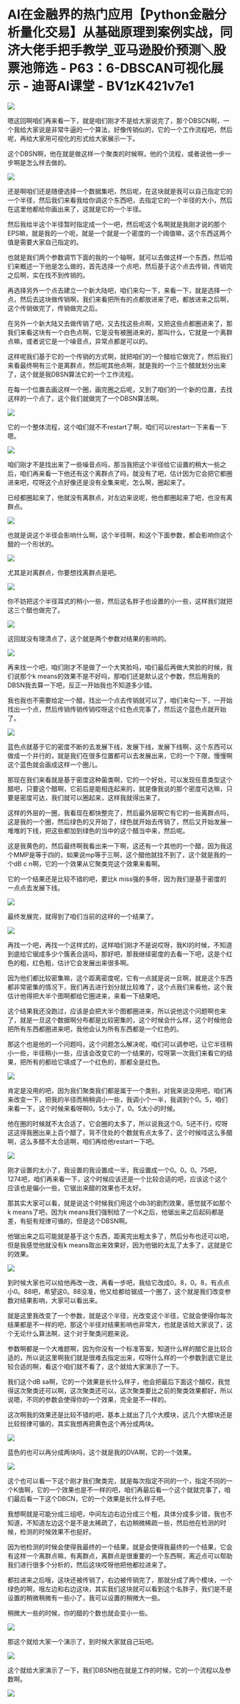 # AI在金融界的热门应用【Python金融分析量化交易】从基础原理到案例实战，同济大佬手把手教学_亚马逊股价预测＼股票池筛选 - P63：6-DBSCAN可视化展示 - 迪哥AI课堂 - BV1zK421v7e1

![](img/c1c053df72ba8e179d3fee6254a18efc_0.png)

嗯这回啊咱们再来看一下，就是咱们刚才不是给大家说完了，那个DBSCN啊，一个我给大家说是非常牛逼的一个算法，好像传销似的，它的一个工作流程吧，然后呢，再给大家用可视化的形式给大家展示一下。

这个DBSN啊，他在就是做这样一个聚类的时候啊，他的个流程，或者说他一步一步啊是怎么样去做的。

![](img/c1c053df72ba8e179d3fee6254a18efc_2.png)

还是啊咱们还是随便选择一个数据集吧，然后呢，在这块就是我可以自己指定它的一个半径，然后我们来看我给你调这个东西吧，去指定它的一个半径的大小，然后在这里他都给你画出来了，这就是它的一个半径。

然后我给半这个半径暂时指定成一个一吧，然后呢这个名啊就是我刚才说的那个EPS嘛，就是我的一个呃，就是一个就是一个密度的一个阈值嘛，这个东西这两个值是需要大家自己指定的。

也就是我们两个参数调节下面的我的一个轴啊，就可以去做这样一个东西，然后咱们来概述一下他是怎么做的，首先选择一个点吧，然后基于这个点去传销，传销完之后啊，实在找不到传销的。

再选择另外一个点去建立一个新大陆吧，咱们来勾一下，来看一下，就是选择一个点，然后去这块做传销啊，我们来看把所有的点都放进来了吧，都放进来之后啊，这个传销做完了，传销做完之后。

在另外一个新大陆又去做传销了吧，又去找这些点啊，又把这些点都圈进来了，那我们来看这块有一个白色点啊，它是没有被圈进来的，那叫什么，它就是一个离群点嘛，或者说它是一个噪音点，异常点都是可以的。

这样呢我们基于它的一个传销的方式啊，就把咱们的一个醋给它做完了，然后我们来看最终啊有三个是离群点，然后呢其他点啊，就是我的一个三个醋就划分出来了，这个就是我DBSN算法它的一个工作流程。

在每一个位置去画这样一个圈，画完圈之后呢，又到了咱们的一个新的位置，去找这样的一个点了，这个我们就做完了一个DBSN算法啊。



![](img/c1c053df72ba8e179d3fee6254a18efc_4.png)

它的一个整体流程，这个咱们就不不restart了啊，咱们可以restart一下来看一下嗯。

![](img/c1c053df72ba8e179d3fee6254a18efc_6.png)

咱们刚才不是找出来了一些噪音点吗，那当我把这个半径给它设置的稍大一些之后，咱们再来看一下他还有这个离群点了吗，就没有了吧，估计因为它会把它都圈进来吧，哎呀这个点好像还是没有全集来呢，怎么啊，圈起来了。

已经都圈起来了，他就没有离群点，对左边来说呢，他也都圈起来了吧，也没有离群点。

![](img/c1c053df72ba8e179d3fee6254a18efc_8.png)

也就是说这个半径会影响什么啊，这个半径啊，和这个下面参数，都会影响你这个醋的一个形状的。

![](img/c1c053df72ba8e179d3fee6254a18efc_10.png)

尤其是对离群点，你要想找离群点是吧。

![](img/c1c053df72ba8e179d3fee6254a18efc_12.png)

你不妨把这个半径耳式的稍小一些，然后这名胖子也设置的小一些，这样我们就把这三个醋也做完了。

![](img/c1c053df72ba8e179d3fee6254a18efc_14.png)

这回就没有理清点了，这个就是两个参数对结果的影响的。

![](img/c1c053df72ba8e179d3fee6254a18efc_16.png)

再来找一个吧，咱们刚才不是做了一个大笑脸吗，咱们最后再做大笑脸的时候，我们说那个k means的效果不是不好吗，那咱们还是默认这个参数，然后用我的DBSN我去算一下吧，反正一开始我也不知道多少错。

我也我也不需要给定一个醋，找出一个点去传销就可以了，咱们来勾一下，一开始找出一个点，然后传销传销传销哎呀这个红色点完事了，然后这个蓝色点就开始了。



![](img/c1c053df72ba8e179d3fee6254a18efc_18.png)

蓝色点就基于它的密度不断的去发展下线，发展下线，发展下线啊，这个东西可以做成一个并行的，就是我们在很多位置都可以去发展出来，它的一个下限，慢慢啊这个蓝色就会画成这样一个圈儿。

那现在我们来看就是基于密度这种菌类啊，它的一个好处，可以发现任意类型这个醋吧，只要这个醋啊，它前后是能相连起来的，就是像我说的那个密度可达嘛，只要是密度可达，我们就可以圈起来，这样我就得出来了。

这样的外层的一圈，我看现在都快整完了，然后最外层啊它有它的一些离群点吗，这是我的一个圈，然后绿色的又开始了，绿色就开始去传销了，然后又开始发展一堆堆的下线，把这些都加到绿色的当中的这个醋当中来，然后呢。

这是我黄色的，然后最终啊我看出来一下啊，这还有一个其他的一个醋，因为我这个MMP是等于四的，如果说mp等于三啊，这个醋他就找不到了，这个就是我的一个dB c n啊，它的一个效果从它聚类完这个效果来看啊。

它的一个结果还是比较不错的吧，要比k miss强的多呀，因为我们是基于密度的一点点去发展下线。

![](img/c1c053df72ba8e179d3fee6254a18efc_20.png)

最终发展完，就得到了咱们当前的这样的一个结果了。

![](img/c1c053df72ba8e179d3fee6254a18efc_22.png)

再找一个吧，再找一个这样式的，这样咱们刚才不是说哎呀，我KI的时候，不知道到底给它锯成多少个簇表合适吗，那好吧，那我继续密度的去看一下吧，这是个红色的粗，红色粗，估计它会发展出来很多啊。

因为他们都比较密集嘛，这个距离密度呢，它有一点就是说一旦啊，就是这个东西都非常密集的情况下，我们再去进行划分就比较难了，这个点我们来看他，这个我估计他得把大半个图啊都给它圈进来，来看一下结果吧。

这个结果我还没跑过，应该是会把大半个图都圈进来，所以说他这个问题啊也来了，就是一旦这个数据啊分布都是比较密集的，这个时候会什么样，这个时候他会把所有东西都圈进来吧，我他会认为所有东西都是一个红色的。

那这个也是他的一个问题吗，这个问题怎么解决呢，咱们可以调参吧，让它半径稍小一些，半径稍小一些，应该会改变它的一个结果的，哎呀第一次我们来看它的结果，把所有的都给它填成了一个红色的，那都全是红色。



![](img/c1c053df72ba8e179d3fee6254a18efc_24.png)

肯定是没用的吧，因为我们聚类我们都是属于一个类别，对我来说没用吧，咱们再来改变一下，把我的半径而稍稍调小一些，我调小个一半，我调到个0。5，咱们来看一下，这个时候来看呀啊0。5太小了，0。5太小的时候。

他在圈的时候就不太合适了，它会圈的太多了，所以说我这个0。5还不行，哎呀这这得我圈出来上百个醋了，背不住处的个数就有点太多了，这个时候哇这么多醋啊，这么多醋不太合适啊，咱们再给他restart一下吧。



![](img/c1c053df72ba8e179d3fee6254a18efc_26.png)

刚才设置的太小了，我设置的我设置成一半，我设置成一个0。0。0。75吧，1274吧，咱们再来看一下，这个时候应该还是一个比较合适的吧，应该这个这个应该也是偏小一些，它锯出来醋的效果也不太好。

那其实大家可以看，就是说这个时候我们用这个db3的剧烈效果，感觉就不如那个k means了吧，因为k means我们强制给了一个K之后，他锯出来之后起码都是差，有挺有规律可循的，但是这个DBSN啊。

他锯出来之后可能就是基于这个东西，距离完出粗太多了，然后分布也还可以吧，但是我感觉他就没有k means取出来效果好，因为他锯的太乱了太多了，这就是它的效果。



![](img/c1c053df72ba8e179d3fee6254a18efc_28.png)

到时候大家也可以给他再改一改，再看一步吧，我给它改成0。8，0。8，有点点小0。88吧，希望这0。88没准，他又给都给锯成一个圈了，这个就是我们改变参数对结果影响，大家可以看出来。

就是这里我改变了一个参数，就是这个半径，光改变这个半径，它就会使得你每次结果都是不一样的吧，那这个半径对结果影响也非常大，也就是该给大家说了，这个无论什么算法啊，这个对于聚类问题来说。

参数啊都是一个大难题啊，因为你没有一个标准答案，知道什么样的醋它是比较合适的，所以说这里啊我们就是很难去指定出来，哎呀什么样的一个参数到底它是比较合适的啊，看这个咱们就不看了，这个就给大家演示了一下。

我们这个dB sa啊，它的一个效果是长什么样子，他会把最后下面这个醋哎，我觉得这次聚类还可以啊，这次聚类还可以，这次聚类要比之前的聚类效果都好，所以说嗯，不同的参数会使得你的一个效果，完全是不一样的。

这次啊我的效果还是比较不错的吧，基本上就出了几个大模块，这几个大模块还是比较规律可循的，其实我想再把黄色这个再分成两块。



![](img/c1c053df72ba8e179d3fee6254a18efc_30.png)

蓝色的也可以再分成两块吗，这个就是我的DVA啊，它的一个效果。

![](img/c1c053df72ba8e179d3fee6254a18efc_32.png)

这个也可以看一下这个刚才我们聚类完，就是每次指定不同的一个，指定不同的一个K值啊，它的一个效果也是不一样的吧，咱们再最后看一个这个就就完事了，咱们最后看一下这个DBCN，它的一个效果是长什么样子吧。

我想啊就是可能分成三组吧，中间左边右边分成三个粗，具体分成多少错，我也不知道，不知道左边这个是不是太稀疏了，右边稍微稀疏一些，然后他在检测的时候，检测的时候效果不也挺好。

因为他检测的时候会使得我最终的一个结果，就是会使得我最终的一个结果，它会有这样一个离群点嘛，有离群点，离群点是很重要的一个东西啊，离近点可以帮助我们进行很多个分析的，然后这块哎呀他把他都拉进来了。

都拉进来之后哦，这块还被传销了，右边被传销完了，那就分成了两个模块，一个绿色的啊，哦左边和右边这块，其实我们这块就可以看到这个名胖子，我们是不是设置的稍微稍微有一些小了，我可以设置的稍微大一些。

稍微大一些的时候，你的醋的个数也就会变小一些。

![](img/c1c053df72ba8e179d3fee6254a18efc_34.png)

那这个就给大家一个演示了，到时候大家就自己玩吧。

![](img/c1c053df72ba8e179d3fee6254a18efc_36.png)

这个就给大家演示了一下，我们DBSN他在就是工作的时候，它的一个流程以及参数啊。

![](img/c1c053df72ba8e179d3fee6254a18efc_38.png)